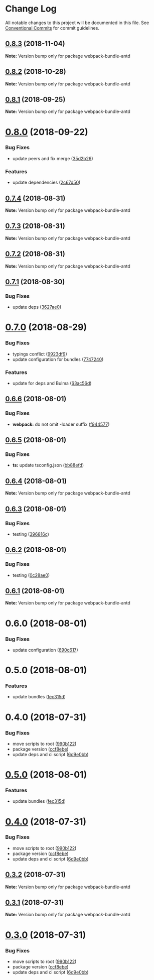 # Change Log

All notable changes to this project will be documented in this file.
See [Conventional Commits](https://conventionalcommits.org) for commit guidelines.

## [0.8.3](https://github.com/izatop/webpack-bundle/compare/webpack-bundle-antd@0.8.2...webpack-bundle-antd@0.8.3) (2018-11-04)

**Note:** Version bump only for package webpack-bundle-antd





## [0.8.2](https://github.com/izatop/webpack-bundle/compare/webpack-bundle-antd@0.8.1...webpack-bundle-antd@0.8.2) (2018-10-28)

**Note:** Version bump only for package webpack-bundle-antd





<a name="0.8.1"></a>
## [0.8.1](https://github.com/izatop/webpack-bundle/compare/webpack-bundle-antd@0.8.0...webpack-bundle-antd@0.8.1) (2018-09-25)

**Note:** Version bump only for package webpack-bundle-antd





<a name="0.8.0"></a>
# [0.8.0](https://github.com/izatop/webpack-bundle/compare/webpack-bundle-antd@0.7.4...webpack-bundle-antd@0.8.0) (2018-09-22)


### Bug Fixes

* update peers and fix merge ([35d2b26](https://github.com/izatop/webpack-bundle/commit/35d2b26))


### Features

* update dependencies ([2c67d50](https://github.com/izatop/webpack-bundle/commit/2c67d50))





<a name="0.7.4"></a>
## [0.7.4](https://github.com/izatop/webpack-bundle/compare/webpack-bundle-antd@0.7.3...webpack-bundle-antd@0.7.4) (2018-08-31)

**Note:** Version bump only for package webpack-bundle-antd





<a name="0.7.3"></a>
## [0.7.3](https://github.com/izatop/webpack-bundle/compare/webpack-bundle-antd@0.7.2...webpack-bundle-antd@0.7.3) (2018-08-31)

**Note:** Version bump only for package webpack-bundle-antd





<a name="0.7.2"></a>
## [0.7.2](https://github.com/izatop/webpack-bundle/compare/webpack-bundle-antd@0.7.1...webpack-bundle-antd@0.7.2) (2018-08-31)

**Note:** Version bump only for package webpack-bundle-antd





<a name="0.7.1"></a>
## [0.7.1](https://github.com/izatop/webpack-bundle/compare/webpack-bundle-antd@0.7.0...webpack-bundle-antd@0.7.1) (2018-08-30)


### Bug Fixes

* update deps ([3627ae0](https://github.com/izatop/webpack-bundle/commit/3627ae0))





<a name="0.7.0"></a>
# [0.7.0](https://github.com/izatop/webpack-bundle/compare/webpack-bundle-antd@0.6.6...webpack-bundle-antd@0.7.0) (2018-08-29)


### Bug Fixes

* typings conflict ([9923df9](https://github.com/izatop/webpack-bundle/commit/9923df9))
* update configuration for bundles ([7747240](https://github.com/izatop/webpack-bundle/commit/7747240))


### Features

* update for deps and Bulma ([63ac56d](https://github.com/izatop/webpack-bundle/commit/63ac56d))





<a name="0.6.6"></a>
## [0.6.6](https://github.com/izatop/webpack-bundle/compare/webpack-bundle-antd@0.6.5...webpack-bundle-antd@0.6.6) (2018-08-01)


### Bug Fixes

* **webpack:** do not omit -loader suffix ([f944577](https://github.com/izatop/webpack-bundle/commit/f944577))





<a name="0.6.5"></a>
## [0.6.5](https://github.com/izatop/webpack-bundle/compare/webpack-bundle-antd@0.6.4...webpack-bundle-antd@0.6.5) (2018-08-01)


### Bug Fixes

* **ts:** update tsconfig.json ([bb88efd](https://github.com/izatop/webpack-bundle/commit/bb88efd))





<a name="0.6.4"></a>
## [0.6.4](https://github.com/izatop/webpack-bundle/compare/webpack-bundle-antd@0.6.3...webpack-bundle-antd@0.6.4) (2018-08-01)

**Note:** Version bump only for package webpack-bundle-antd





<a name="0.6.3"></a>
## [0.6.3](https://github.com/izatop/webpack-bundle/compare/webpack-bundle-antd@0.6.2...webpack-bundle-antd@0.6.3) (2018-08-01)


### Bug Fixes

* testing ([396816c](https://github.com/izatop/webpack-bundle/commit/396816c))





<a name="0.6.2"></a>
## [0.6.2](https://github.com/izatop/webpack-bundle/compare/webpack-bundle-antd@0.6.1...webpack-bundle-antd@0.6.2) (2018-08-01)


### Bug Fixes

* testing ([0c28ae0](https://github.com/izatop/webpack-bundle/commit/0c28ae0))





<a name="0.6.1"></a>
## [0.6.1](https://github.com/izatop/webpack-bundle/compare/webpack-bundle-antd@0.6.0...webpack-bundle-antd@0.6.1) (2018-08-01)

**Note:** Version bump only for package webpack-bundle-antd





<a name="0.6.0"></a>
# 0.6.0 (2018-08-01)


### Bug Fixes

* update configuration ([690c617](https://github.com/izatop/webpack-bundle/commit/690c617))



<a name="0.5.0"></a>
# 0.5.0 (2018-08-01)


### Features

* update bundles ([fec315d](https://github.com/izatop/webpack-bundle/commit/fec315d))



<a name="0.4.0"></a>
# 0.4.0 (2018-07-31)


### Bug Fixes

* move scripts to root ([990b122](https://github.com/izatop/webpack-bundle/commit/990b122))
* package version ([ccf8ebe](https://github.com/izatop/webpack-bundle/commit/ccf8ebe))
* update deps and ci script ([6d9e0bb](https://github.com/izatop/webpack-bundle/commit/6d9e0bb))





<a name="0.5.0"></a>
# [0.5.0](https://github.com/izatop/webpack-bundle/compare/v0.4.0...v0.5.0) (2018-08-01)


### Features

* update bundles ([fec315d](https://github.com/izatop/webpack-bundle/commit/fec315d))





<a name="0.4.0"></a>
# [0.4.0](https://github.com/izatop/webpack-bundle/compare/v0.1.1...v0.4.0) (2018-07-31)


### Bug Fixes

* move scripts to root ([990b122](https://github.com/izatop/webpack-bundle/commit/990b122))
* package version ([ccf8ebe](https://github.com/izatop/webpack-bundle/commit/ccf8ebe))
* update deps and ci script ([6d9e0bb](https://github.com/izatop/webpack-bundle/commit/6d9e0bb))





<a name="0.3.2"></a>
## [0.3.2](https://github.com/izatop/webpack-bundle/compare/v0.3.1...v0.3.2) (2018-07-31)

**Note:** Version bump only for package webpack-bundle-antd





<a name="0.3.1"></a>
## [0.3.1](https://github.com/izatop/webpack-bundle/compare/v0.3.0...v0.3.1) (2018-07-31)

**Note:** Version bump only for package webpack-bundle-antd





<a name="0.3.0"></a>
# [0.3.0](https://github.com/izatop/webpack-bundle/compare/v0.1.1...v0.3.0) (2018-07-31)


### Bug Fixes

* move scripts to root ([990b122](https://github.com/izatop/webpack-bundle/commit/990b122))
* package version ([ccf8ebe](https://github.com/izatop/webpack-bundle/commit/ccf8ebe))
* update deps and ci script ([6d9e0bb](https://github.com/izatop/webpack-bundle/commit/6d9e0bb))
